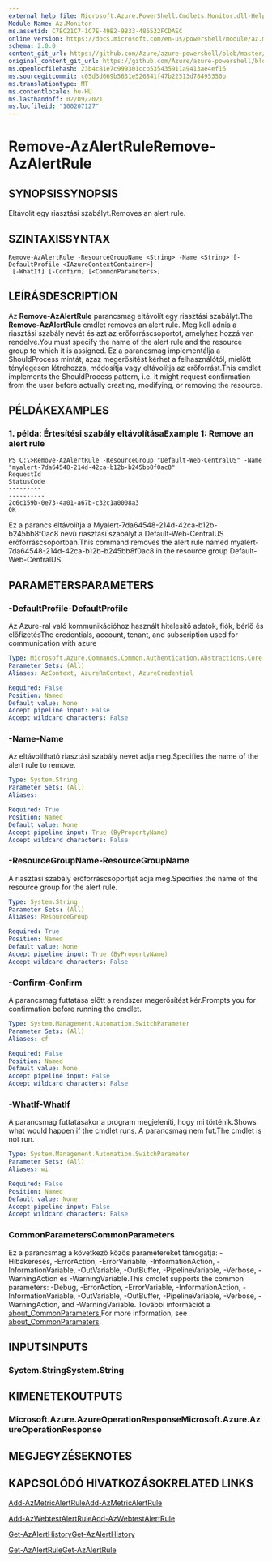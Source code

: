```yaml
---
external help file: Microsoft.Azure.PowerShell.Cmdlets.Monitor.dll-Help.xml
Module Name: Az.Monitor
ms.assetid: C7EC21C7-1C7E-49B2-9B33-486532FCDAEC
online version: https://docs.microsoft.com/en-us/powershell/module/az.monitor/remove-azalertrule
schema: 2.0.0
content_git_url: https://github.com/Azure/azure-powershell/blob/master/src/Monitor/Monitor/help/Remove-AzAlertRule.md
original_content_git_url: https://github.com/Azure/azure-powershell/blob/master/src/Monitor/Monitor/help/Remove-AzAlertRule.md
ms.openlocfilehash: 23b4c81e7c999301ccb535435911a9413ae4ef16
ms.sourcegitcommit: c05d3d669b5631e526841f47b22513d78495350b
ms.translationtype: MT
ms.contentlocale: hu-HU
ms.lasthandoff: 02/09/2021
ms.locfileid: "100207127"
---
```

# <span data-ttu-id="b299b-101">Remove-AzAlertRule</span><span class="sxs-lookup"><span data-stu-id="b299b-101">Remove-AzAlertRule</span></span>

## <span data-ttu-id="b299b-102">SYNOPSIS</span><span class="sxs-lookup"><span data-stu-id="b299b-102">SYNOPSIS</span></span>
<span data-ttu-id="b299b-103">Eltávolít egy riasztási szabályt.</span><span class="sxs-lookup"><span data-stu-id="b299b-103">Removes an alert rule.</span></span>

## <span data-ttu-id="b299b-104">SZINTAXIS</span><span class="sxs-lookup"><span data-stu-id="b299b-104">SYNTAX</span></span>

```
Remove-AzAlertRule -ResourceGroupName <String> -Name <String> [-DefaultProfile <IAzureContextContainer>]
 [-WhatIf] [-Confirm] [<CommonParameters>]
```

## <span data-ttu-id="b299b-105">LEÍRÁS</span><span class="sxs-lookup"><span data-stu-id="b299b-105">DESCRIPTION</span></span>
<span data-ttu-id="b299b-106">Az **Remove-AzAlertRule** parancsmag eltávolít egy riasztási szabályt.</span><span class="sxs-lookup"><span data-stu-id="b299b-106">The **Remove-AzAlertRule** cmdlet removes an alert rule.</span></span>
<span data-ttu-id="b299b-107">Meg kell adnia a riasztási szabály nevét és azt az erőforráscsoportot, amelyhez hozzá van rendelve.</span><span class="sxs-lookup"><span data-stu-id="b299b-107">You must specify the name of the alert rule and the resource group to which it is assigned.</span></span>
<span data-ttu-id="b299b-108">Ez a parancsmag implementálja a ShouldProcess mintát, azaz megerősítést kérhet a felhasználótól, mielőtt ténylegesen létrehozza, módosítja vagy eltávolítja az erőforrást.</span><span class="sxs-lookup"><span data-stu-id="b299b-108">This cmdlet implements the ShouldProcess pattern, i.e. it might request confirmation from the user before actually creating, modifying, or removing the resource.</span></span>

## <span data-ttu-id="b299b-109">PÉLDÁK</span><span class="sxs-lookup"><span data-stu-id="b299b-109">EXAMPLES</span></span>

### <span data-ttu-id="b299b-110">1. példa: Értesítési szabály eltávolítása</span><span class="sxs-lookup"><span data-stu-id="b299b-110">Example 1: Remove an alert rule</span></span>
```
PS C:\>Remove-AzAlertRule -ResourceGroup "Default-Web-CentralUS" -Name "myalert-7da64548-214d-42ca-b12b-b245bb8f0ac8"
RequestId                                                                                                    StatusCode
---------                                                                                                    ----------
2c6c159b-0e73-4a01-a67b-c32c1a0008a3                                                                                 OK
```

<span data-ttu-id="b299b-111">Ez a parancs eltávolítja a Myalert-7da64548-214d-42ca-b12b-b245bb8f0ac8 nevű riasztási szabályt a Default-Web-CentralUS erőforráscsoportban.</span><span class="sxs-lookup"><span data-stu-id="b299b-111">This command removes the alert rule named myalert-7da64548-214d-42ca-b12b-b245bb8f0ac8 in the resource group Default-Web-CentralUS.</span></span>

## <span data-ttu-id="b299b-112">PARAMETERS</span><span class="sxs-lookup"><span data-stu-id="b299b-112">PARAMETERS</span></span>

### <span data-ttu-id="b299b-113">-DefaultProfile</span><span class="sxs-lookup"><span data-stu-id="b299b-113">-DefaultProfile</span></span>
<span data-ttu-id="b299b-114">Az Azure-ral való kommunikációhoz használt hitelesítő adatok, fiók, bérlő és előfizetés</span><span class="sxs-lookup"><span data-stu-id="b299b-114">The credentials, account, tenant, and subscription used for communication with azure</span></span>

```yaml
Type: Microsoft.Azure.Commands.Common.Authentication.Abstractions.Core.IAzureContextContainer
Parameter Sets: (All)
Aliases: AzContext, AzureRmContext, AzureCredential

Required: False
Position: Named
Default value: None
Accept pipeline input: False
Accept wildcard characters: False
```

### <span data-ttu-id="b299b-115">-Name</span><span class="sxs-lookup"><span data-stu-id="b299b-115">-Name</span></span>
<span data-ttu-id="b299b-116">Az eltávolítható riasztási szabály nevét adja meg.</span><span class="sxs-lookup"><span data-stu-id="b299b-116">Specifies the name of the alert rule to remove.</span></span>

```yaml
Type: System.String
Parameter Sets: (All)
Aliases:

Required: True
Position: Named
Default value: None
Accept pipeline input: True (ByPropertyName)
Accept wildcard characters: False
```

### <span data-ttu-id="b299b-117">-ResourceGroupName</span><span class="sxs-lookup"><span data-stu-id="b299b-117">-ResourceGroupName</span></span>
<span data-ttu-id="b299b-118">A riasztási szabály erőforráscsoportját adja meg.</span><span class="sxs-lookup"><span data-stu-id="b299b-118">Specifies the name of the resource group for the alert rule.</span></span>

```yaml
Type: System.String
Parameter Sets: (All)
Aliases: ResourceGroup

Required: True
Position: Named
Default value: None
Accept pipeline input: True (ByPropertyName)
Accept wildcard characters: False
```

### <span data-ttu-id="b299b-119">-Confirm</span><span class="sxs-lookup"><span data-stu-id="b299b-119">-Confirm</span></span>
<span data-ttu-id="b299b-120">A parancsmag futtatása előtt a rendszer megerősítést kér.</span><span class="sxs-lookup"><span data-stu-id="b299b-120">Prompts you for confirmation before running the cmdlet.</span></span>

```yaml
Type: System.Management.Automation.SwitchParameter
Parameter Sets: (All)
Aliases: cf

Required: False
Position: Named
Default value: None
Accept pipeline input: False
Accept wildcard characters: False
```

### <span data-ttu-id="b299b-121">-WhatIf</span><span class="sxs-lookup"><span data-stu-id="b299b-121">-WhatIf</span></span>
<span data-ttu-id="b299b-122">A parancsmag futtatásakor a program megjeleníti, hogy mi történik.</span><span class="sxs-lookup"><span data-stu-id="b299b-122">Shows what would happen if the cmdlet runs.</span></span> <span data-ttu-id="b299b-123">A parancsmag nem fut.</span><span class="sxs-lookup"><span data-stu-id="b299b-123">The cmdlet is not run.</span></span>

```yaml
Type: System.Management.Automation.SwitchParameter
Parameter Sets: (All)
Aliases: wi

Required: False
Position: Named
Default value: None
Accept pipeline input: False
Accept wildcard characters: False
```

### <span data-ttu-id="b299b-124">CommonParameters</span><span class="sxs-lookup"><span data-stu-id="b299b-124">CommonParameters</span></span>
<span data-ttu-id="b299b-125">Ez a parancsmag a következő közös paramétereket támogatja: -Hibakeresés, -ErrorAction, -ErrorVariable, -InformationAction, -InformationVariable, -OutVariable, -OutBuffer, -PipelineVariable, -Verbose, -WarningAction és -WarningVariable.</span><span class="sxs-lookup"><span data-stu-id="b299b-125">This cmdlet supports the common parameters: -Debug, -ErrorAction, -ErrorVariable, -InformationAction, -InformationVariable, -OutVariable, -OutBuffer, -PipelineVariable, -Verbose, -WarningAction, and -WarningVariable.</span></span> <span data-ttu-id="b299b-126">További információt a [about_CommonParameters.](http://go.microsoft.com/fwlink/?LinkID=113216)</span><span class="sxs-lookup"><span data-stu-id="b299b-126">For more information, see [about_CommonParameters](http://go.microsoft.com/fwlink/?LinkID=113216).</span></span>

## <span data-ttu-id="b299b-127">INPUTS</span><span class="sxs-lookup"><span data-stu-id="b299b-127">INPUTS</span></span>

### <span data-ttu-id="b299b-128">System.String</span><span class="sxs-lookup"><span data-stu-id="b299b-128">System.String</span></span>

## <span data-ttu-id="b299b-129">KIMENETEK</span><span class="sxs-lookup"><span data-stu-id="b299b-129">OUTPUTS</span></span>

### <span data-ttu-id="b299b-130">Microsoft.Azure.AzureOperationResponse</span><span class="sxs-lookup"><span data-stu-id="b299b-130">Microsoft.Azure.AzureOperationResponse</span></span>

## <span data-ttu-id="b299b-131">MEGJEGYZÉSEK</span><span class="sxs-lookup"><span data-stu-id="b299b-131">NOTES</span></span>

## <span data-ttu-id="b299b-132">KAPCSOLÓDÓ HIVATKOZÁSOK</span><span class="sxs-lookup"><span data-stu-id="b299b-132">RELATED LINKS</span></span>

[<span data-ttu-id="b299b-133">Add-AzMetricAlertRule</span><span class="sxs-lookup"><span data-stu-id="b299b-133">Add-AzMetricAlertRule</span></span>](./Add-AzMetricAlertRule.md)

[<span data-ttu-id="b299b-134">Add-AzWebtestAlertRule</span><span class="sxs-lookup"><span data-stu-id="b299b-134">Add-AzWebtestAlertRule</span></span>](./Add-AzWebtestAlertRule.md)

[<span data-ttu-id="b299b-135">Get-AzAlertHistory</span><span class="sxs-lookup"><span data-stu-id="b299b-135">Get-AzAlertHistory</span></span>](./Get-AzAlertHistory.md)

[<span data-ttu-id="b299b-136">Get-AzAlertRule</span><span class="sxs-lookup"><span data-stu-id="b299b-136">Get-AzAlertRule</span></span>](./Get-AzAlertRule.md)


